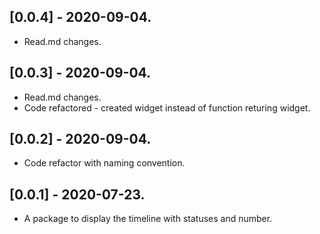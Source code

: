 ## [0.0.4] - 2020-09-04.

* Read.md changes.

## [0.0.3] - 2020-09-04.

* Read.md changes.
* Code refactored - created widget instead of function returing widget. 

## [0.0.2] - 2020-09-04.

* Code refactor with naming convention.

## [0.0.1] - 2020-07-23.

* A package to display the timeline with statuses and number.


